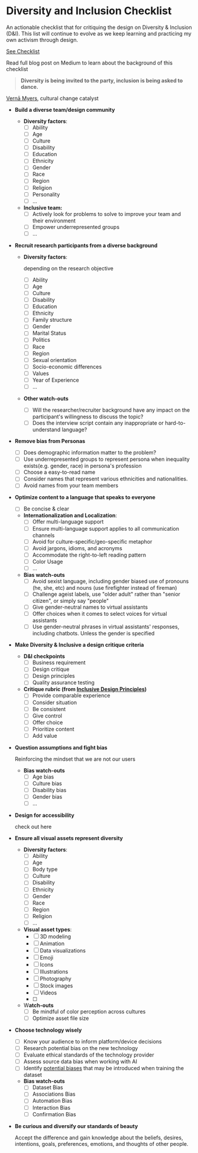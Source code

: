 # Diversity and Inclusion Checklist
An actionable checklist that for critiquing the design on Diversity & Inclusion (D&I). This list will continue to evolve as we keep learning and practicing my own activism through design.

[See Checklist](https://xindeling.github.io/Diversity-and-Inclusion-Checklist/)

Read full blog post on Medium to learn about the background of this checklist

> **Diversity is being invited to the party, inclusion is being asked to dance.**

[Vernā Myers](https://www.vernamyers.com/about-verna/), cultural change catalyst

- **Build a diverse team/design community**
    - **Diversity factors**:
        - [ ]  Ability
        - [ ]  Age
        - [ ]  Culture
        - [ ]  Disability
        - [ ]  Education
        - [ ]  Ethnicity
        - [ ]  Gender
        - [ ]  Race
        - [ ]  Region
        - [ ]  Religion
        - [ ]  Personality
        - [ ]  ...
    - **Inclusive team:**
        - [ ]  Actively look for problems to solve to improve your team and their environment
        - [ ]  Empower underrepresented groups
        - [ ]  ...
- **Recruit research participants from a diverse background**
    - **Diversity factors**:

        depending on the research objective

        - [ ]  Ability
        - [ ]  Age
        - [ ]  Culture
        - [ ]  Disability
        - [ ]  Education
        - [ ]  Ethnicity
        - [ ]  Family structure
        - [ ]  Gender
        - [ ]  Marital Status
        - [ ]  Politics
        - [ ]  Race
        - [ ]  Region
        - [ ]  Sexual orientation
        - [ ]  Socio-economic differences
        - [ ]  Values
        - [ ]  Year of Experience
        - [ ]  ...
    - **Other watch-outs**
        - [ ]  Will the researcher/recruiter background have any impact on the participant's willingness to discuss the topic?
        - [ ]  Does the interview script contain any inappropriate or hard-to-understand language?
- **Remove bias from Personas**
    - [ ]  Does demographic information matter to the problem?
    - [ ]  Use underrepresented groups to represent persona when inequality exists(e.g. gender, race) in persona's profession
    - [ ]  Choose a easy-to-read name
    - [ ]  Consider names that represent various ethnicities and nationalities.
    - [ ]  Avoid names from your team members
- **Optimize content to a language that speaks to everyone**
    - [ ]  Be concise & clear
    - **Internationalization and Localization**:
        - [ ]  Offer multi-language support
        - [ ]  Ensure multi-language support applies to all communication channels
        - [ ]  Avoid for culture-specific/geo-specific metaphor
        - [ ]  Avoid jargons, idioms, and acronyms
        - [ ]  Accommodate the right-to-left reading pattern
        - [ ]  Color Usage
        - [ ]  ...
    - **Bias watch-outs**
        - [ ]  Avoid sexist language, including gender biased use of pronouns (he, she, etc) and nouns (use firefighter instead of fireman)
        - [ ]  Challenge ageist labels, use "older adult" rather than "senior citizen", or simply say "people"
        - [ ]  Give gender-neutral names to virtual assistants
        - [ ]  Offer choices when it comes to select voices for virtual assistants
        - [ ]  Use gender-neutral phrases in virtual assistants' responses, including chatbots. Unless the gender is specified
- **Make Diversity & Inclusive a design critique criteria**
    - **D&I checkpoints**
        - [ ]  Business requirement
        - [ ]  Design critique
        - [ ]  Design principles
        - [ ]  Quality assurance testing
    - **Critique rubric (**from [Inclusive Design Principles](https://inclusivedesignprinciples.org/)**)**
        - [ ]  Provide comparable experience
        - [ ]  Consider situation
        - [ ]  Be consistent
        - [ ]  Give control
        - [ ]  Offer choice
        - [ ]  Prioritize content
        - [ ]  Add value

- **Question assumptions and fight bias**

    Reinforcing the mindset that we are not our users

    - **Bias watch-outs**
        - [ ]  Age bias
        - [ ]  Culture bias
        - [ ]  Disability bias
        - [ ]  Gender bias
        - [ ]  ...
- **Design for accessibility**

    check out here

- **Ensure all visual assets represent diversity**
    - **Diversity factors**:
        - [ ]  Ability
        - [ ]  Age
        - [ ]  Body type
        - [ ]  Culture
        - [ ]  Disability
        - [ ]  Ethnicity
        - [ ]  Gender
        - [ ]  Race
        - [ ]  Region
        - [ ]  Religion
        - [ ]  ...
    - **Visual asset types**:
        - [ ]  3D modeling
        - [ ]  Animation
        - [ ]  Data visualizations
        - [ ]  Emoji
        - [ ]  Icons
        - [ ]  Illustrations
        - [ ]  Photography
        - [ ]  Stock images
        - [ ]  Videos
        - [ ]  
    - W**atch-outs**
        - [ ]  Be mindful of color perception across cultures
        - [ ]  Optimize asset file size
- **Choose technology wisely**
    - [ ]  Know your audience to inform platform/device decisions
    - [ ]  Research potential bias on the new technology
    - [ ]  Evaluate ethical standards of the technology provider
    - [ ]  Assess source data bias when working with AI
    - [ ]  Identify [potential biases](https://msdesignstorage.blob.core.windows.net/microsoftdesign/inclusive/InclusiveDesign_InclusiveAI.pdf) that may be introduced when training the dataset
    - **Bias watch-outs**
        - [ ]  Dataset Bias
        - [ ]  Associations Bias
        - [ ]  Automation Bias
        - [ ]  Interaction Bias
        - [ ]  Confirmation Bias
- **Be curious and diversify our standards of beauty**

    Accept the difference and gain knowledge about the beliefs, desires, intentions, goals, preferences, emotions, and thoughts of other people.
